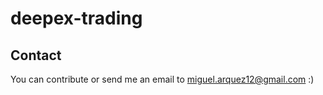 # deepex-trading


## Contact
You can contribute or send me an email to miguel.arquez12@gmail.com :)
